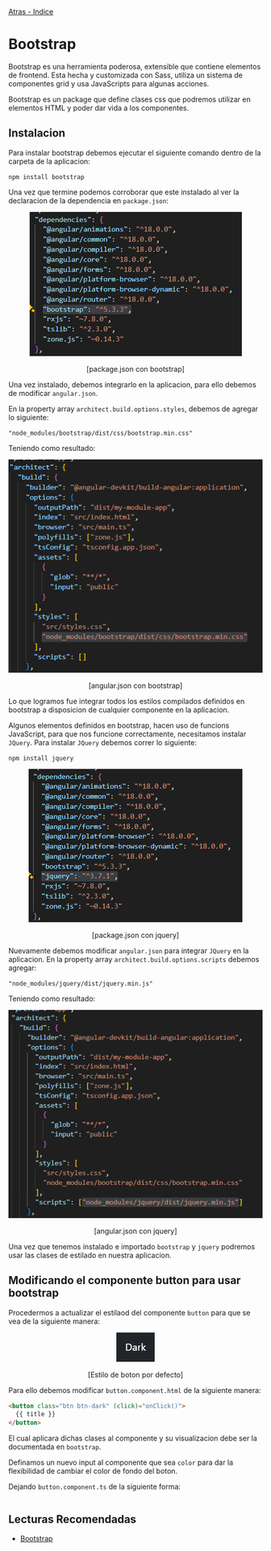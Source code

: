 [Atras - Indice](https://github.com/daniel18acevedo/DA2-Tecnologia/blob/angular/angular-style)

# Bootstrap

Bootstrap es una herramienta poderosa, extensible que contiene elementos de frontend. Esta hecha y customizada con Sass, utiliza un sistema de componentes grid y usa JavaScripts para algunas acciones.

Bootstrap es un package que define clases css que podremos utilizar en elementos HTML y poder dar vida a los componentes.

## Instalacion

Para instalar bootstrap debemos ejecutar el siguiente comando dentro de la carpeta de la aplicacion:

```CMD
npm install bootstrap
```

Una vez que termine podemos corroborar que este instalado al ver la declaracion de la dependencia en `package.json`:

<p align="center">
<img src="./images/image.png">
</p>

<p align="center">
[package.json con bootstrap]
</p>

Una vez instalado, debemos integrarlo en la aplicacion, para ello debemos de modificar `angular.json`.

En la property array `architect.build.options.styles`, debemos de agregar lo siguiente:

```
"node_modules/bootstrap/dist/css/bootstrap.min.css"
```

Teniendo como resultado:

<p align="center">
<img src="./images/image-1.png">
</p>

<p align="center">
[angular.json con bootstrap]
</p>

Lo que logramos fue integrar todos los estilos compilados definidos en bootstrap a disposicion de cualquier componente en la aplicacion.

Algunos elementos definidos en bootstrap, hacen uso de funcions JavaScript, para que nos funcione correctamente, necesitamos instalar `JQuery`. Para instalar `JQuery` debemos correr lo siguiente:

```CMD
npm install jquery
```

<p align="center">
<img src="./images/image-2.png">
</p>

<p align="center">
[package.json con jquery]
</p>

Nuevamente debemos modificar `angular.json` para integrar `JQuery` en la aplicacion. En la property array `architect.build.options.scripts` debemos agregar:

```
"node_modules/jquery/dist/jquery.min.js"
```

Teniendo como resultado:

<p align="center">
<img src="./images/image-3.png">
</p>

<p align="center">
[angular.json con jquery]
</p>

Una vez que tenemos instalado e importado `bootstrap` y `jquery` podremos usar las clases de estilado en nuestra aplicacion.

## Modificando el componente button para usar bootstrap

Procedermos a actualizar el estilaod del componente `button` para que se vea de la siguiente manera:

<p align="center">
<img src="./images/image-4.png">
</p>

<p align="center">
[Estilo de boton por defecto]
</p>

Para ello debemos modificar `button.component.html` de la siguiente manera:

```HTML
<button class="btn btn-dark" (click)="onClick()">
  {{ title }}
</button>
```

El cual aplicara dichas clases al componente y su visualizacion debe ser la documentada en `bootstrap`.

Definamos un nuevo input al componente que sea `color` para dar la flexibilidad de cambiar el color de fondo del boton.

Dejando `button.component.ts` de la siguiente forma:

```TypeScript
```

## Lecturas Recomendadas

- [Bootstrap](https://getbootstrap.com/)
